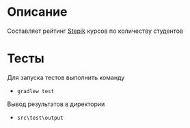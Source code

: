 # Описание
Составляет рейтинг [Stepik](https://stepik.org/) курсов по количеству студентов

# Тесты
Для запуска тестов выполнить команду
* `gradlew test`

Вывод результатов в директории 
* `src\test\output`